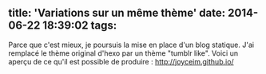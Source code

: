 title: 'Variations sur un même thème'
date: 2014-06-22 18:39:02
tags:
---
Parce que c'est mieux, je poursuis la mise en place d'un blog statique. J'ai remplacé le thème original d'hexo par un thème "tumblr like". Voici un aperçu de ce qu'il est possible de produire : http://joyceim.github.io/


